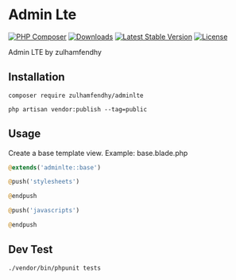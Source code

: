 # Admin Lte

[![PHP Composer](https://github.com/zulhamfendhy/laravel-adminlte/actions/workflows/php.yml/badge.svg)](https://github.com/zulhamfendhy/laravel-adminlte/actions/workflows/php.yml)
[![Downloads](https://img.shields.io/packagist/dt/zulhamfendhy/adminlte)](https://packagist.org/packages/zulhamfendhy/adminlte)
[![Latest Stable Version](https://img.shields.io/packagist/v/zulhamfendhy/adminlte)](https://packagist.org/packages/zulhamfendhy/adminlte)
[![License](https://img.shields.io/packagist/l/zulhamfendhy/adminlte)](https://packagist.org/packages/zulhamfendhy/adminlte)

 Admin LTE by zulhamfendhy

## Installation

```cli
composer require zulhamfendhy/adminlte
```

```cli
php artisan vendor:publish --tag=public
```

## Usage

Create a base template view. Example: base.blade.php

```php
@extends('adminlte::base')

@push('stylesheets')

@endpush

@push('javascripts')

@endpush
```

## Dev Test

```cli
./vendor/bin/phpunit tests
```
